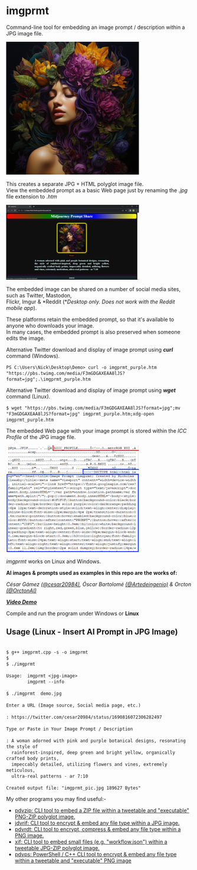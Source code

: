 # imgprmt

Command-line tool for embedding an image prompt / description within a JPG image file.  

![Demo Image](https://github.com/CleasbyCode/imgprmt/blob/main/demo_image/purple.jpg)  

This creates a separate JPG + HTML polyglot image file.  
View the embedded prompt as a basic Web page just by renaming the *.jpg* file extension to *.htm*  

![Demo Image2](https://github.com/CleasbyCode/imgprmt/blob/main/demo_image/purple_html.png) 

The embedded image can be shared on a number of social media sites, such as Twitter, Mastodon,  
Flickr, Imgur & \*Reddit (\**Desktop only. Does not work with the Reddit mobile app*).  

These platforms retain the embedded prompt, so that it's available to anyone who downloads your image.  
In many cases, the embedded prompt is also preserved when someone edits the image.  

Alternative Twitter download and display of image prompt using ***curl*** command (Windows).  

````console
PS C:\Users\Nick\Desktop\Demo> curl -o imgprmt_purple.htm "https://pbs.twimg.com/media/F3mGDGAXEAA8lJS?format=jpg";.\imgprmt_purple.htm
````

Alternative Twitter download and display of image prompt using ***wget*** command (Linux).  

````console
$ wget "https://pbs.twimg.com/media/F3mGDGAXEAA8lJS?format=jpg";mv "F3mGDGAXEAA8lJS?format=jpg" imgprmt_purple.htm;xdg-open imgprmt_purple.htm
````

The embedded Web page with your image prompt is stored within the *ICC Profile* of the JPG image file.  

![Demo Image3](https://github.com/CleasbyCode/imgprmt/blob/main/demo_image/profile.png) 

*imgprmt* works on Linux and Windows.  

**AI images & prompts used as examples in this repo are the works of:**

*César Gámez [(@cesar20984)](https://twitter.com/cesar20984/status/1674961601101799430), Óscar Bartolomé [(@Artedeingenio)](https://twitter.com/Artedeingenio/status/1671079440107929602) & Orcton [(@OrctonAI)](https://twitter.com/OrctonAI)*

***[Video Demo](https://youtu.be/sslNEuk3wz4)***
  
Compile and run the program under Windows or **Linux**  

## Usage (Linux - Insert AI Prompt in JPG Image)

```console

$ g++ imgprmt.cpp -s -o imgprmt
$
$ ./imgprmt 

Usage:  imgprmt <jpg-image>  
        imgprmt --info

$ ./imgprmt  demo.jpg

Enter a URL (Image source, Social media page, etc.)

: https://twitter.com/cesar20984/status/1690816072306282497

Type or Paste in Your Image Prompt / Description

: A woman adorned with pink and purple botanical designs, resonating the style of
  rainforest-inspired, deep green and bright yellow, organically crafted body prints,
  impeccably detailed, utilizing flowers and vines, extremely meticulous,
  ultra-real patterns - ar 7:10

Created output file: "imgprmt_pic.jpg 189627 Bytes"

```

My other programs you may find useful:-  

* [pdvzip: CLI tool to embed a ZIP file within a tweetable and "executable" PNG-ZIP polyglot image.](https://github.com/CleasbyCode/pdvzip)
* [jdvrif: CLI tool to encrypt & embed any file type within a JPG image.](https://github.com/CleasbyCode/jdvrif)
* [pdvrdt: CLI tool to encrypt, compress & embed any file type within a PNG image.](https://github.com/CleasbyCode/pdvrdt)
* [xif: CLI tool to embed small files (e.g. "workflow.json") within a tweetable JPG-ZIP polyglot image.](https://github.com/CleasbyCode/xif) 
* [pdvps: PowerShell / C++ CLI tool to encrypt & embed any file type within a tweetable and "executable" PNG image](https://github.com/CleasbyCode/pdvps)    

##
